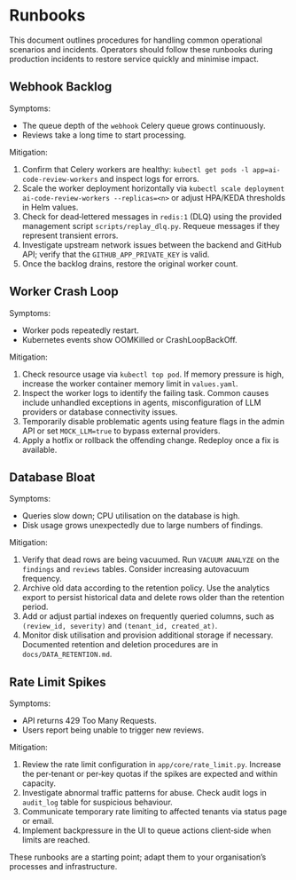 # Runbooks

This document outlines procedures for handling common operational scenarios and incidents.  Operators should follow these runbooks during production incidents to restore service quickly and minimise impact.

## Webhook Backlog

Symptoms:

* The queue depth of the `webhook` Celery queue grows continuously.
* Reviews take a long time to start processing.

Mitigation:

1. Confirm that Celery workers are healthy: `kubectl get pods -l app=ai-code-review-workers` and inspect logs for errors.
2. Scale the worker deployment horizontally via `kubectl scale deployment ai-code-review-workers --replicas=<n>` or adjust HPA/KEDA thresholds in Helm values.
3. Check for dead‑lettered messages in `redis:1` (DLQ) using the provided management script `scripts/replay_dlq.py`.  Requeue messages if they represent transient errors.
4. Investigate upstream network issues between the backend and GitHub API; verify that the `GITHUB_APP_PRIVATE_KEY` is valid.
5. Once the backlog drains, restore the original worker count.

## Worker Crash Loop

Symptoms:

* Worker pods repeatedly restart.
* Kubernetes events show OOMKilled or CrashLoopBackOff.

Mitigation:

1. Check resource usage via `kubectl top pod`.  If memory pressure is high, increase the worker container memory limit in `values.yaml`.
2. Inspect the worker logs to identify the failing task.  Common causes include unhandled exceptions in agents, misconfiguration of LLM providers or database connectivity issues.
3. Temporarily disable problematic agents using feature flags in the admin API or set `MOCK_LLM=true` to bypass external providers.
4. Apply a hotfix or rollback the offending change.  Redeploy once a fix is available.

## Database Bloat

Symptoms:

* Queries slow down; CPU utilisation on the database is high.
* Disk usage grows unexpectedly due to large numbers of findings.

Mitigation:

1. Verify that dead rows are being vacuumed.  Run `VACUUM ANALYZE` on the `findings` and `reviews` tables.  Consider increasing autovacuum frequency.
2. Archive old data according to the retention policy.  Use the analytics export to persist historical data and delete rows older than the retention period.
3. Add or adjust partial indexes on frequently queried columns, such as `(review_id, severity)` and `(tenant_id, created_at)`.
4. Monitor disk utilisation and provision additional storage if necessary.  Documented retention and deletion procedures are in `docs/DATA_RETENTION.md`.

## Rate Limit Spikes

Symptoms:

* API returns 429 Too Many Requests.
* Users report being unable to trigger new reviews.

Mitigation:

1. Review the rate limit configuration in `app/core/rate_limit.py`.  Increase the per‑tenant or per‑key quotas if the spikes are expected and within capacity.
2. Investigate abnormal traffic patterns for abuse.  Check audit logs in `audit_log` table for suspicious behaviour.
3. Communicate temporary rate limiting to affected tenants via status page or email.
4. Implement backpressure in the UI to queue actions client‑side when limits are reached.

These runbooks are a starting point; adapt them to your organisation’s processes and infrastructure.